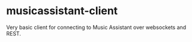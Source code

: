 # musicassistant-client
Very basic client for connecting to Music Assistant over websockets and REST.

